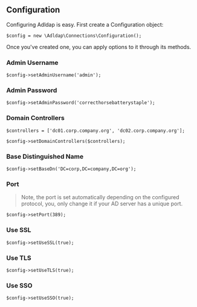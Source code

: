 ## Configuration

Configuring Adldap is easy. First create a Configuration object:

    $config = new \Adldap\Connections\Configuration();
    
Once you've created one, you can apply options to it through its methods.

### Admin Username

    $config->setAdminUsername('admin');
    
### Admin Password

    $config->setAdminPassword('correcthorsebatterystaple');

### Domain Controllers
    
    $controllers = ['dc01.corp.company.org', 'dc02.corp.company.org'];
    
    $config->setDomainControllers($controllers);

### Base Distinguished Name

    $config->setBaseDn('DC=corp,DC=company,DC=org');

### Port

> Note, the port is set automatically depending on the
> configured protocol, you, only change it if your AD server has a unique port.

    $config->setPort(389);

### Use SSL

    $config->setUseSSL(true);

### Use TLS

    $config->setUseTLS(true);

### Use SSO

    $config->setUseSSO(true);



